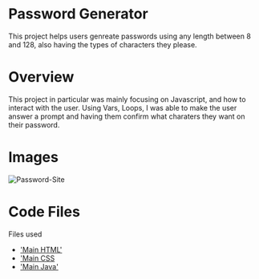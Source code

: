 # Password Generator
This project helps users genreate passwords using any length between 8 and 128, also having the types of characters they please.

# Overview
This project in particular was mainly focusing on Javascript, and how to interact with the user. Using Vars, Loops, I was able to make the user answer a prompt and having them confirm what charaters they want on their password.
# Images 
 ![Password-Site](images/)
# Code Files
Files used

* ['Main HTML'](index.html)
* ['Main CSS](style.css)
* ['Main Java'](generator.js)



